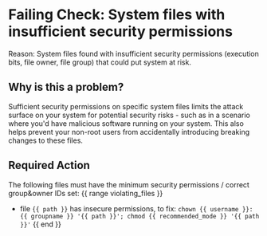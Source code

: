 # Failing Check: System files with insufficient security permissions
Reason: System files found with insufficient security permissions (execution bits, file owner, file group) that could put system at risk.

## Why is this a problem?
Sufficient security permissions on specific system files limits the attack surface on your system for potential security risks - such as in a scenario where you'd have malicious software running on your system.
This also helps prevent your non-root users from accidentally introducing breaking changes to these files.

## Required Action
The following files must have the minimum security permissions / correct group&owner IDs set:
{{ range violating\_files }}
- file `{{ path }}` has insecure permissions, to fix: `chown {{ username }}:{{ groupname }} '{{ path }}'; chmod {{ recommended_mode }} '{{ path }}'`
{{ end }}
